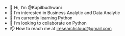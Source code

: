 - 👋 Hi, I’m @Kapilbudhwani
- 👀 I’m interested in Business Analytic and Data Analytic
- 🌱 I’m currently learning Python
- 💞️ I’m looking to collaborate on Python
- 📫 How to reach me at iresearchcloud@gmail.com

<!---
Kapilbudhwani/Kapilbudhwani is a ✨ special ✨ repository because its `README.md` (this file) appears on your GitHub profile.
You can click the Preview link to take a look at your changes.
--->
